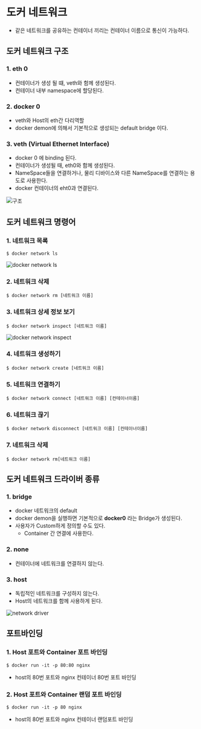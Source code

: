 # 도커 네트워크
- 같은 네트워크를 공유하는 컨테이너 끼리는 컨테이너 이름으로 통신이 가능하다.

## 도커 네트워크 구조

### 1. eth 0
- 컨테이너가 생성 될 떄, veth와 함께 생성된다.
- 컨테이너 내부 namespace에 할당된다.

### 2. docker 0 
- veth와 Host의 eth간 다리역할
- docker demon에 의해서 기본적으로 생성되는 default bridge 이다.

### 3. veth (Virtual Ethernet Interface)
- docker 0 에 binding 된다.
- 컨테이너가 생성될 때, eth0와 함께 생성된다.
- NameSpace들을 연결하거나, 물리 디바이스와 다른 NameSpace를 연결하는 용도로 사용한다.
- docker 컨테이너의 eht0과 연결된다.

![구조](https://user-images.githubusercontent.com/57896918/157457317-be21ebde-9809-4bc5-83d1-b2a193aa6394.png)


## 도커 네트워크 명령어
### 1. 네트워크 목록
```shell
$ docker network ls
```
![docker network ls](https://user-images.githubusercontent.com/57896918/157457379-61647cd9-80dc-464c-81f5-2c393dfb11cd.png)

### 2. 네트워크 삭제
```shell
$ docker network rm [네트워크 이름]
```

### 3. 네트워크 상세 정보 보기
```shell
$ docker network inspect [네트워크 이름]
```
![docker network inspect](https://user-images.githubusercontent.com/57896918/157457412-d3261345-7b85-4ef7-aa64-21df777fdaa9.png)

### 4. 네트워크 생성하기
```shell
$ docker network create [네트워크 이름]
```
### 5. 네트워크 연결하기
```shell
$ docker network connect [네트워크 이름] [컨테이너이름]
```

### 6. 네트워크 끊기
```shell
$ docker network disconnect [네트워크 이름] [컨테이너이름]
```
### 7. 네트워크 삭제
```shell
$ docker network rm[네트워크 이름]
```

## 도커 네트워크 드라이버 종류

### 1. bridge
- docker 네트워크의 default
- docker demon을 실행하면 기본적으로 **docker0** 라는 Bridge가 생성된다.
- 사용자가 Custom하게 정의할 수도 있다.
  - Container 간 연결에 사용한다. 
  
### 2. none
- 컨테이너에 네트워크를 연결하지 않는다.

### 3. host
- 독립적인 네트워크를 구성하지 않는다.
- Host의 네트워크를 함께 사용하게 된다.

![network driver](https://user-images.githubusercontent.com/57896918/157457395-ecf2ff88-c8e1-4f7d-8695-4afe7fc368a7.png)

## 포트바인딩

### 1. Host 포트와 Container 포트 바인딩
```shell
$ docker run -it -p 80:80 nginx
```
- host의 80번 포트와 nginx 컨테이너 80번 포트 바인딩

### 2. Host 포트와 Container 랜덤 포트 바인딩
```shell
$ docker run -it -p 80 nginx
```
- host의 80번 포트와 nginx 컨테이너 랜덤포트 바인딩
